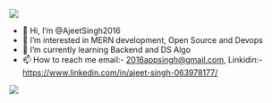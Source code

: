 <a href="https://www.youtube.com/watch?v=dQw4w9WgXcQ"><img src="https://user-images.githubusercontent.com/73097560/115834477-dbab4500-a447-11eb-908a-139a6edaec5c.gif"></a>


- 👋 Hi, I’m @AjeetSingh2016
- 👀 I’m interested in MERN development, Open Source and Devops
- 🌱 I’m currently learning Backend and DS Algo
- 📫 How to reach me email:- 2016appsingh@gmail.com, Linkidin:- https://www.linkedin.com/in/ajeet-singh-063978177/


<a href="https://www.youtube.com/watch?v=dQw4w9WgXcQ"><img src="https://user-images.githubusercontent.com/73097560/115834477-dbab4500-a447-11eb-908a-139a6edaec5c.gif"></a>

